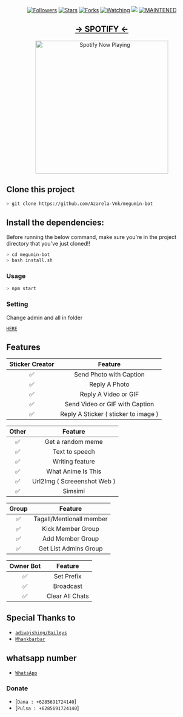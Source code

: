 
<p align="center">
<a href="https://github.com/Azarela-Vnk/followers"><img title="Followers" src="https://img.shields.io/github/followers/Azarela-Vnk?color=blue&style=flat-square"></a>
<a href="https://github.com/Azarela-Vnk/megumin-bot/stargazers/"><img title="Stars" src="https://img.shields.io/github/stars/Azarela-Vnk/megumin-bot?color=red&style=flat-square"></a>
<a href="https://github.com/Azarela-Vnk/megumin-bot/network/members"><img title="Forks" src="http://img.shields.io/github/forks/affisjunianto/botwasapv6?color=red&style=flat-square"></a>
<a href="https://github.com/Azarela-Vnk/megumin-bot/watchers"><img title="Watching" src="https://img.shields.io/github/watchers/affisjunianto/botwasapv6?label=Watchers&color=blue&style=flat-square"></a>
<a href="https://hits.seeyoufarm.com"><img src="https://hits.seeyoufarm.com/api/count/incr/badge.svg?url=https%3A%2F%2Fgithub.com%2Faffisjunianto%2Fbotwasapv6&count_bg=%2379C83D&title_bg=%23555555&icon=&icon_color=%23E7E7E7&title=Support&edge_flat=false"/></a>
<a href="#"><img title="MAINTENED" src="https://img.shields.io/badge/MAINTENED-YES-blue.svg"</a>
</p>

</p>
<h2 align="center">-> SPOTIFY <-</h2>
<p align="center">
  <a href="https://open.spotify.com/track/5rRAOgZOAqHwUMwVAXkUYU?si=66_j1Qi3SWWI4yJLNQVQcQ" target="_blank"><img src="https://now-playing-on-spotify.vercel.app/api/spotify" alt="Spotify Now Playing" width="350"/></a>
</p>

## Clone this project

```bash
> git clone https://github.com/Azarela-Vnk/megumin-bot
```

## Install the dependencies:
Before running the below command, make sure you're in the project directory that
you've just cloned!!

```bash
> cd megumin-bot
> bash install.sh
```

### Usage
```bash
> npm start
```

### Setting
Change admin and all in folder

[`HERE`](https://github.com/Azarela-Vnk/megumin-bot/blob/main/admin/set.json)


## Features

| Sticker Creator |                Feature           |
| :-----------: | :--------------------------------: |
|       ✅       | Send Photo with Caption          |
|       ✅       | Reply A Photo                    |
|       ✅       | Reply A Video or GIF             |
|       ✅       | Send Video or GIF with Caption   |
|       ✅       | Reply A Sticker ( sticker to image ) |

| Other  |                     Feature                     |
| :------------: | :---------------------------------------------: |
|       ✅        |   Get a random meme             |
|       ✅        |   Text to speech                |
|       ✅        |   Writing feature 				|
|       ✅        |   What Anime Is This 			|
|       ✅        |   Url2Img ( Screeenshot Web )   |
|       ✅        |   Simsimi		                |

| Group  |                     Feature               |
| :-----------: | :--------------------------------: |
|       ✅        |   Tagall/Mentionall member       |
|       ✅        |   Kick Member Group	             |
|       ✅        |   Add Member Group	             |
|       ✅        |   Get List Admins Group          |

| Owner Bot  |                     Feature           |
| :-----------: | :--------------------------------: |
|       ✅        |   Set Prefix                     |
|       ✅        |   Broadcast                      |
|       ✅        |   Clear All Chats                |

## Special Thanks to
* [`adiwajshing/Baileys`](https://github.com/adiwajshing/Baileys)
* [`Mhankbarbar`](https://github.com/MhankBarBar)


## whatsapp number
* [`WhatsApp`](wa.me/6285691724140)
### Donate
* [`Dana : +6285691724140`]
* [`Pulsa : +6285691724140`]
